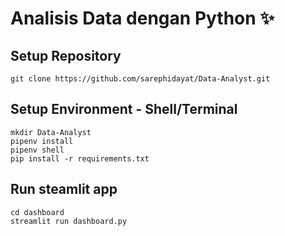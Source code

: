 # Analisis Data dengan Python ✨

## Setup Repository
```
git clone https://github.com/sarephidayat/Data-Analyst.git
```

## Setup Environment - Shell/Terminal
```
mkdir Data-Analyst
pipenv install
pipenv shell
pip install -r requirements.txt
```

## Run steamlit app
```
cd dashboard
streamlit run dashboard.py
```
